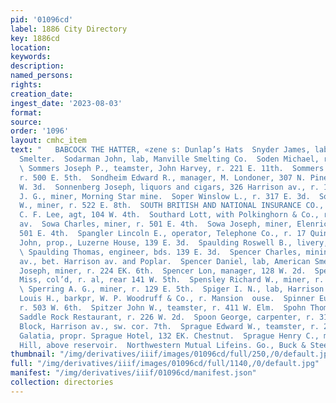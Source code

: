 ```yaml
---
pid: '01096cd'
label: 1886 City Directory
key: 1886cd
location: 
keywords: 
description: 
named_persons: 
rights: 
creation_date: 
ingest_date: '2023-08-03'
format: 
source: 
order: '1096'
layout: cmhc_item
text: "   BABCOCK THE HATTER, «zene s: Dunlap’s Hats  Snyder James, lab, La Plata
  Smelter.  Sodarman John, lab, Manville Smelting Co.  Soden Michael, r. 831 E. 8th.
  \ Sommers Joseph P., teamster, John Harvey, r. 221 E. 11th.  Sommers Moses W., miner,
  r. 500 E. 5th.  Sondheim Edward R., manager, M. Londoner, 307 N. Pine, bds. 146
  W. 3d.  Sonnenberg Joseph, liquors and cigars, 326 Harrison av., r. 130 E. 3d.  Sonnet
  J. G., miner, Morning Star mine.  Soper Winslow L., r. 317 E. 3d.  Souders Henry
  W., miner, r. 522 E. 8th.  SOUTH BRITISH AND NATIONAL INSURANCE CO., New Zealand,
  C. F. Lee, agt, 104 W. 4th.  Southard Lott, with Polkinghorn & Co., r. 504 Harrison
  av.  Sowa Charles, miner, r. 501 E. 4th.  Sowa Joseph, miner, Elenrictt mine, r.
  501 E. 4th.  Spangler Lincoln E., operator, Telephone Co., r. 17 Quincy blk.  Spaulding
  John, prop., Luzerne House, 139 E. 3d.  Spaulding Roswell B., livery, 114 E. 4th.
  \ Spaulding Thomas, engineer, bds. 139 E. 3d.  Spencer Charles, mining, r. St. Louis
  av., bet. Harrison av. and Poplar.  Spencer Daniel, lab, American Smelter.  Spencer
  Joseph, miner, r. 224 EK. 6th.  Spencer Lon, manager, 128 W. 2d.  Spencer Maude
  Miss, col’d, r. al, rear 141 W. 5th.  Spensley Richard W., miner, r. 407 E. 3d.
  \ Sperring A. G., miner, r. 129 E. 5th.  Spiger I. N., lab, Harrison Red. Wks.  Spilker
  Louis H., barkpr, W. P. Woodruff & Co., r. Mansion  ouse.  Spinner Eugene, barkpr,
  r. 503 W. 6th.  Spitzer John W., teamster, r. 411 W. Elm.  Spohn Thomas J., clk,
  Saddle Rock Restaurant, r. 226 W. 2d.  Spoon George, carpenter, r. 314 E. 3d.  Sprague
  Block, Harrison av., sw. cor. 7th.  Sprague Edward W., teamster, r. 208 W. 3d.  Sprague
  Galatia, propr. Sprague Hotel, 132 EK. Chestnut.  Sprague Henry C., mining, r. Carbonate
  Hill, above reservoir.  Northwestern Mutual Lifeins. Go., Buck & Steel "
thumbnail: "/img/derivatives/iiif/images/01096cd/full/250,/0/default.jpg"
full: "/img/derivatives/iiif/images/01096cd/full/1140,/0/default.jpg"
manifest: "/img/derivatives/iiif/01096cd/manifest.json"
collection: directories
---
```

